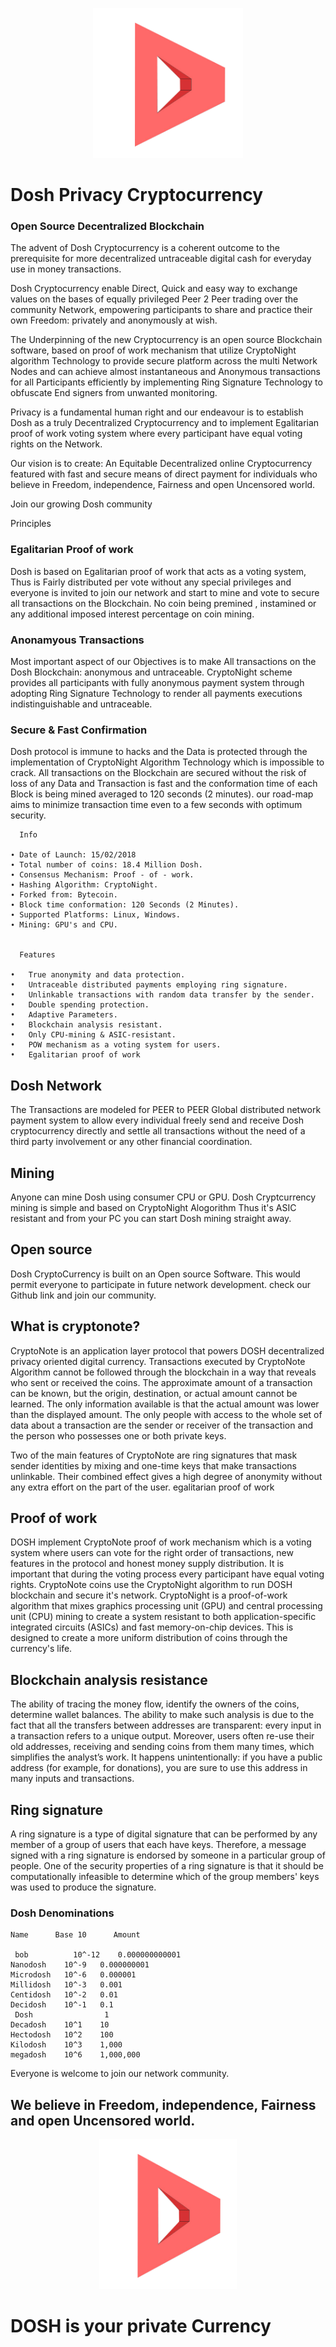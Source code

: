 
<p align="center">
  <img src="dosh-icon.png" width="240" height="240">
</p>


#  Dosh Privacy Cryptocurrency


### Open Source Decentralized Blockchain

The advent of Dosh Cryptocurrency is a coherent outcome to the prerequisite for more decentralized untraceable digital cash for everyday use in money transactions. 

  Dosh Cryptocurrency enable Direct, Quick and easy way to exchange values on the bases of equally privileged Peer 2 Peer trading over the community Network, empowering participants to share and practice their own Freedom: privately and anonymously at wish.
  	
  The Underpinning of the new Cryptocurrency is an open source Blockchain software, based on proof of work mechanism that utilize CryptoNight algorithm Technology to provide secure platform across the multi Network Nodes and can achieve almost instantaneous and Anonymous transactions for all Participants efficiently by implementing Ring Signature Technology to obfuscate End signers from unwanted monitoring. 

  Privacy is a fundamental human right and our endeavour is to establish Dosh as a truly Decentralized Cryptocurrency and to implement Egalitarian proof of work voting system where every participant have equal voting rights on the Network.

  Our vision is to create: An Equitable Decentralized online Cryptocurrency featured with fast and secure means of direct payment for individuals who believe in Freedom, independence, Fairness and open Uncensored world.

  Join our growing Dosh community
  
  Principles


### Egalitarian Proof of work

Dosh is based on Egalitarian proof of work that acts as a voting system, Thus is Fairly distributed per vote without any special privileges and everyone is invited to join our network and start to mine and vote to secure all transactions on the Blockchain. No coin being premined , instamined or any additional imposed interest percentage on coin mining.


### Anonamyous Transactions

Most important aspect of our Objectives is to make All transactions on the Dosh Blockchain: anonymous and untraceable. CryptoNight scheme provides all participants with fully anonymous payment system through adopting Ring Signature Technology to render all payments executions indistinguishable and untraceable.


### Secure & Fast Confirmation
Dosh protocol is immune to hacks and the Data is protected through the implementation of CryptoNight Algorithm Technology which is impossible to crack. All transactions on the Blockchain are secured without the risk of loss of any Data and Transaction is fast and the conformation time of each Block is being mined averaged to 120 seconds (2 minutes). our road-map aims to minimize transaction time even to a few seconds with optimum security.

      Info

    ∙ Date of Launch: 15/02/2018
    ∙ Total number of coins: 18.4 Million Dosh.
    ∙ Consensus Mechanism: Proof - of - work.
    ∙ Hashing Algorithm: CryptoNight.
    ∙ Forked from: Bytecoin.
    ∙ Block time conformation: 120 Seconds (2 Minutes).
    ∙ Supported Platforms: Linux, Windows.
    ∙ Mining: GPU's and CPU.


      Features                                      

    •	True anonymity and data protection.
    •	Untraceable distributed payments employing ring signature.
    •	Unlinkable transactions with random data transfer by the sender.
    •	Double spending protection.
    •	Adaptive Parameters. 
    •	Blockchain analysis resistant.
    •	Only CPU-mining & ASIC-resistant.
    •	POW mechanism as a voting system for users.
    •	Egalitarian proof of work

      



## Dosh Network

  The Transactions are modeled for PEER to PEER Global distributed network payment system to allow every individual freely send and receive Dosh cryptocurrency directly and settle all transactions without the need of a third party involvement or any other financial coordination. 

## Mining

  Anyone can mine Dosh using consumer CPU or GPU. Dosh Cryptcurrency mining is simple and based on CryptoNight Alogorithm Thus it's ASIC resistant and from your PC you can start Dosh mining straight away.  

## Open source

  Dosh CryptoCurrency is built on an Open source Software. This would permit everyone to participate in future network development. check our Github link and join our community. 

## What is cryptonote?
 
  CryptoNote is an application layer protocol that powers DOSH decentralized privacy oriented digital currency.
 Transactions executed by CryptoNote Algorithm cannot be followed through the blockchain in a way that reveals who sent or received the coins. The approximate amount of a transaction can be known, but the origin, destination, or actual amount cannot be learned. The only information available is that the actual amount was lower than the displayed amount. The only people with access to the whole set of data about a transaction are the sender or receiver of the transaction and the person who possesses one or both private keys.

  Two of the main features of CryptoNote are ring signatures that mask sender identities by mixing and one-time keys that make transactions unlinkable. Their combined effect gives a high degree of anonymity without any extra effort on the part of the user.
egalitarian proof of work

## Proof of work

  DOSH implement CryptoNote proof of work mechanism which is a voting system where users can vote for the right order of transactions, new features in the protocol and honest money supply distribution. It is important that during the voting process every participant have equal voting rights. CryptoNote coins use the CryptoNight algorithm to run DOSH blockchain and secure it's network. CryptoNight is a proof-of-work algorithm that mixes graphics processing unit (GPU) and central processing unit (CPU) mining to create a system resistant to both application-specific integrated circuits (ASICs) and fast memory-on-chip devices. This is designed to create a more uniform distribution of coins through the currency's life.

## Blockchain analysis resistance

  The ability of tracing the money flow, identify the owners of the coins, determine wallet balances. The ability to make such analysis is due to the fact that all the transfers between addresses are transparent: every input in a transaction refers to a unique output. Moreover, users often re-use their old addresses, receiving and sending coins from them many times, which simplifies the analyst’s work. It happens unintentionally: if you have a public address (for example, for donations), you are sure to use this address in many inputs and transactions.

## Ring signature

  A ring signature is a type of digital signature that can be performed by any member of a group of users that each have keys. Therefore, a message signed with a ring signature is endorsed by someone in a particular group of people. One of the security properties of a ring signature is that it should be computationally infeasible to determine which of the group members' keys was used to produce the signature.


### Dosh Denominations
    Name	  Base 10	   Amount
    
     bob	      10^-12	0.000000000001
    Nanodosh	10^-9	0.000000001
    Microdosh	10^-6	0.000001
    Millidosh	10^-3	0.001
    Centidosh	10^-2	0.01
    Decidosh	10^-1	0.1
     Dosh	         	 1
    Decadosh	10^1	10
    Hectodosh	10^2	100
    Kilodosh	10^3	1,000
    megadosh	10^6	1,000,000


  Everyone is welcome to join our network community.
 
 ## We believe in Freedom, independence, Fairness and open Uncensored world.
 
 
 <p align="center">
  <img src="dosh-icon.png" width="220" height="240">
</p>

# DOSH is your private Currency
